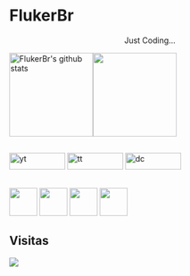 # FlukerBr
<div>
  <p align="center">Just Coding...</p>
</div>
<div>
  <a href="https://github.com/anuraghazra/github-readme-stats"><img align="center" height="150em" src="https://github-readme-stats.vercel.app/api?username=flukerbr&show_icons=true&include_all_commits=true&theme=default&hide_border=true" alt="FlukerBr's github stats" /></a><a href="https://github.com/anuraghazra/github-readme-stats"><img align="center" height="150em" src="https://github-readme-stats.vercel.app/api/top-langs/?username=flukerbr&layout=compact&theme=default&hide_border=true" /></a>
</div>

## 
<div style="display: inline-block;">
  <a href="https://www.youtube.com/channel/UCDdCTajzvgVpm8SWDMdIZ2g"><img src="https://img.shields.io/badge/-Youtube-FF0000?style=flat-square&labelColor=FF0000&logo=youtube&logoColor=white" alt="yt" height="30" width="100"></a>
  <a href="https://twitter.com/FlukerBr"><img src="https://img.shields.io/badge/Twitter-1DA1F2?style=for-the-badge&logo=twitter&logoColor=white" alt="tt" height="30" width="100"></a>
  <a href="https://discord.com/channels/@me/661442512962977803"><img src="https://img.shields.io/badge/Discord-7289DA?style=for-the-badge&logo=discord&logoColor=white" alt="dc" height="30" width="100"></a>
</div>

## 
<div style="display: inline-block;">
  <a href="https://github.com/FlukerBr"><img src="https://cdn.jsdelivr.net/gh/devicons/devicon/icons/javascript/javascript-original.svg" height="50" width="50" draggable="false" /></a>
  <a href="https://github.com/FlukerBr"><img src="https://cdn.jsdelivr.net/gh/devicons/devicon/icons/python/python-original.svg"  height="50" width="50" draggable="false" /></a>
  <a href="https://github.com/FlukerBr"><img src="https://cdn.jsdelivr.net/gh/devicons/devicon/icons/html5/html5-plain.svg" height="50" width="50" draggable="false" /></a>
  <a href="https://github.com/FlukerBr"><img src="https://cdn.jsdelivr.net/gh/devicons/devicon/icons/css3/css3-original.svg" height="50" width="50" draggable="false" /></a>
</div>

## Visitas
<img align="center" src="https://profile-counter.glitch.me/flukerbr/count.svg" />

